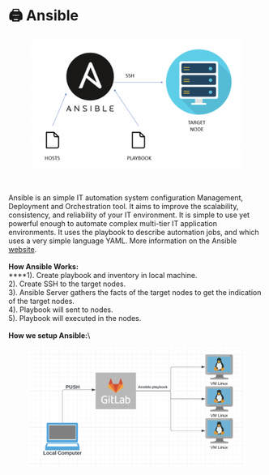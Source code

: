 # 🖨 Ansible



<figure><img src="../.gitbook/assets/Screen Shot 2022-10-23 at 11.19.27 PM.png" alt=""><figcaption><p><br></p></figcaption></figure>

Ansible is an simple IT automation system configuration Management, Deployment and Orchestration tool. It aims to improve the scalability, consistency, and reliability of your IT environment. It is simple to use yet powerful enough to automate complex multi-tier IT application environments. It uses the playbook to describe automation jobs, and which uses a very simple language YAML. More information on the Ansible [website](https://ansible.com/).\
\
**How Ansible Works:**\
****1). Create playbook and inventory in local machine. \
2\). Create SSH to the target nodes.\
3\). Ansible Server gathers the facts of the target nodes to get the indication of the target nodes.\
4\). Playbook  will sent to nodes.\
5\). Playbook will executed in the nodes.\
\
**How we setup Ansible:**\


<figure><img src="../.gitbook/assets/Screen Shot 2022-10-23 at 11.56.16 PM.png" alt=""><figcaption></figcaption></figure>
